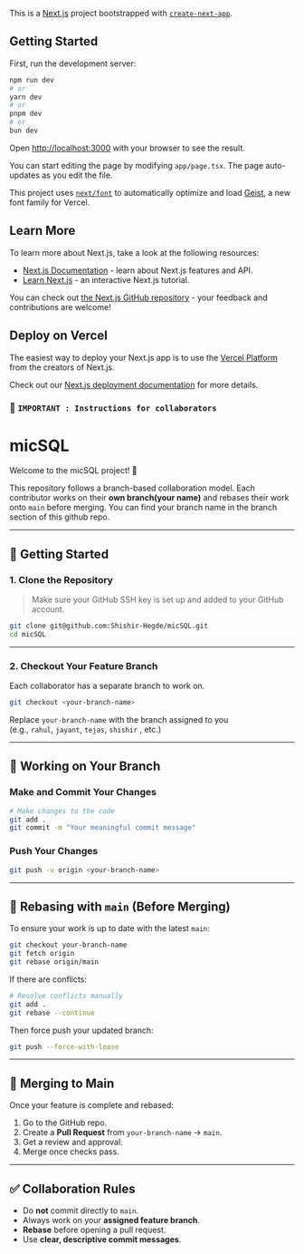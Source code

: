 This is a [Next.js](https://nextjs.org) project bootstrapped with [`create-next-app`](https://nextjs.org/docs/app/api-reference/cli/create-next-app).

## Getting Started

First, run the development server:

```bash
npm run dev
# or
yarn dev
# or
pnpm dev
# or
bun dev
```

Open [http://localhost:3000](http://localhost:3000) with your browser to see the result.

You can start editing the page by modifying `app/page.tsx`. The page auto-updates as you edit the file.

This project uses [`next/font`](https://nextjs.org/docs/app/building-your-application/optimizing/fonts) to automatically optimize and load [Geist](https://vercel.com/font), a new font family for Vercel.

## Learn More

To learn more about Next.js, take a look at the following resources:

- [Next.js Documentation](https://nextjs.org/docs) - learn about Next.js features and API.
- [Learn Next.js](https://nextjs.org/learn) - an interactive Next.js tutorial.

You can check out [the Next.js GitHub repository](https://github.com/vercel/next.js) - your feedback and contributions are welcome!

## Deploy on Vercel

The easiest way to deploy your Next.js app is to use the [Vercel Platform](https://vercel.com/new?utm_medium=default-template&filter=next.js&utm_source=create-next-app&utm_campaign=create-next-app-readme) from the creators of Next.js.

Check out our [Next.js deployment documentation](https://nextjs.org/docs/app/building-your-application/deploying) for more details.

### 📄 `IMPORTANT : Instructions for collaborators`


# micSQL

Welcome to the micSQL project! 🎉

This repository follows a branch-based collaboration model. Each contributor works on their **own branch(your name)** and rebases their work onto `main` before merging.
You can find your branch name in the branch section of this github repo.

---

## 🚀 Getting Started

### 1. Clone the Repository

> Make sure your GitHub SSH key is set up and added to your GitHub account.

```bash
git clone git@github.com:Shishir-Hegde/micSQL.git
cd micSQL
```

---

### 2. Checkout Your Feature Branch

Each collaborator has a separate branch to work on.

```bash
git checkout <your-branch-name>
```

Replace `your-branch-name` with the branch assigned to you  
(e.g., `rahul`, `jayant`, `tejas`, `shishir` , etc.)

---

## 🔨 Working on Your Branch

### Make and Commit Your Changes

```bash
# Make changes to the code
git add .
git commit -m "Your meaningful commit message"
```

### Push Your Changes

```bash
git push -u origin <your-branch-name>
```

---

## 🔄 Rebasing with `main` (Before Merging)

To ensure your work is up to date with the latest `main`:

```bash
git checkout your-branch-name
git fetch origin
git rebase origin/main
```

If there are conflicts:

```bash
# Resolve conflicts manually
git add .
git rebase --continue
```

Then force push your updated branch:

```bash
git push --force-with-lease
```

---

## 🚀 Merging to Main

Once your feature is complete and rebased:

1. Go to the GitHub repo.
2. Create a **Pull Request** from `your-branch-name` → `main`.
3. Get a review and approval.
4. Merge once checks pass.

---

## ✅ Collaboration Rules

- Do **not** commit directly to `main`.
- Always work on your **assigned feature branch**.
- **Rebase** before opening a pull request.
- Use **clear, descriptive commit messages**.
